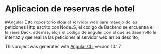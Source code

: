 # Aplicacion de reservas de hotel
#Angular
Este repositorio aloja el servidor web para manejo de las peticiones Http escrito con NodeJS, el codigo de Backend se encuentra el la rama Back,
ademas, aloja el codigo de angular con el que se dasarrollo la interfaz y  que realiza las peticiones al servidor web arriba descrito, 

This project was generated with [Angular CLI](https://github.com/angular/angular-cli) version 10.1.7.
